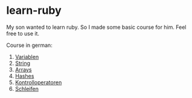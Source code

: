 # learn-ruby

My son wanted to learn ruby. So I made some basic course for him. Feel free to use it.

Course in german:

1. [Variablen](1_variablen.markdown)
2. [String](2_strings.markdown)
3. [Arrays](3_arrays.markdown)
4. [Hashes](4_hashes.markdown)
5. [Kontrolloperatoren](5_if_else.markdown)
6. [Schleifen](6_schleifen.markdown)
